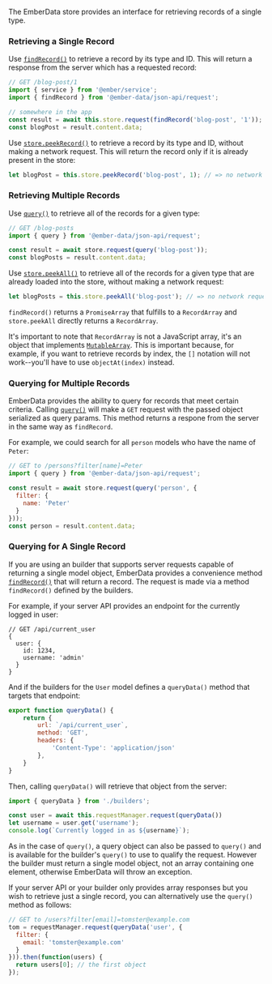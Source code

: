 The EmberData store provides an interface for retrieving records of a single type.

### Retrieving a Single Record

Use [`findRecord()`](https://api.emberjs.com/ember-data/5.3/functions/@ember-data%2Fjson-api%2Frequest/findRecord) to retrieve a record by its type and ID.
This will return a response from the server which has a requested record:

```javascript
// GET /blog-post/1
import { service } from '@ember/service';
import { findRecord } from '@ember-data/json-api/request';

// somewhere in the app
const result = await this.store.request(findRecord('blog-post', '1'));
const blogPost = result.content.data;
```

Use [`store.peekRecord()`](https://api.emberjs.com/ember-data/release/classes/Store/methods/peekRecord?anchor=peekRecord) to retrieve a record by its type and ID, without making a network request.
This will return the record only if it is already present in the store:

```javascript
let blogPost = this.store.peekRecord('blog-post', 1); // => no network request
```

### Retrieving Multiple Records

Use [`query()`](https://api.emberjs.com/ember-data/5.3/functions/@ember-data%2Fjson-api%2Frequest/query) to retrieve all of the records for a given type:

```javascript
// GET /blog-posts
import { query } from '@ember-data/json-api/request';

const result = await store.request(query('blog-post'));
const blogPosts = result.content.data;
```

Use [`store.peekAll()`](https://api.emberjs.com/ember-data/release/classes/Store/methods/peekAll?anchor=peekAll) to retrieve all of the records for a given type that are already loaded into the store, without making a network request:

```javascript
let blogPosts = this.store.peekAll('blog-post'); // => no network request
```

`findRecord()` returns a `PromiseArray` that fulfills to a `RecordArray` and `store.peekAll` directly returns a `RecordArray`.

It's important to note that `RecordArray` is not a JavaScript array, it's an object that implements [`MutableArray`](https://api.emberjs.com/ember/release/classes/MutableArray).
This is important because, for example, if you want to retrieve records by index,
the `[]` notation will not work--you'll have to use `objectAt(index)` instead.

### Querying for Multiple Records

EmberData provides the ability to query for records that meet certain criteria.
Calling [`query()`](https://api.emberjs.com/ember-data/5.3/functions/@ember-data%2Fjson-api%2Frequest/query) will make a `GET` request with the passed object serialized as query params.
This method returns a respone from the server in the same way as `findRecord`.

For example, we could search for all `person` models who have the name of
`Peter`:

```javascript
// GET to /persons?filter[name]=Peter
import { query } from '@ember-data/json-api/request';

const result = await store.request(query('person', {
  filter: {
    name: 'Peter'
  }
}));
const person = result.content.data;
```

### Querying for A Single Record

If you are using an builder that supports server requests capable of returning a single model object,
EmberData provides a convenience method [`findRecord()`](https://api.emberjs.com/ember-data/5.3/functions/@ember-data%2Fjson-api%2Frequest/findRecord) that will return a record.
The request is made via a method `findRecord()` defined by the builders.

For example, if your server API provides an endpoint for the currently logged in user:

```text
// GET /api/current_user
{
  user: {
    id: 1234,
    username: 'admin'
  }
}
```

And if the builders for the `User` model defines a `queryData()` method that targets that endpoint:

```javascript {data-filename=app/builders/user.js}
export function queryData() {
    return {
        url: `/api/current_user`,
        method: 'GET',
        headers: {
            'Content-Type': 'application/json'
        },
    }
}
```

Then, calling `queryData()` will retrieve that object from the server:

```javascript
import { queryData } from './builders';

const user = await this.requestManager.request(queryData())
let username = user.get('username');
console.log(`Currently logged in as ${username}`);
```

As in the case of `query()`, a query object can also be passed to `query()` and is available for the builder's `query()` to use to qualify the request.
However the builder must return a single model object, not an array containing one element,
otherwise EmberData will throw an exception.

If your server API or your builder only provides array responses but you wish to retrieve just a single record, you can alternatively use the `query()` method as follows:

```javascript
// GET to /users?filter[email]=tomster@example.com
tom = requestManager.request(queryData('user', {
  filter: {
    email: 'tomster@example.com'
  }
})).then(function(users) {
  return users[0]; // the first object
});
```

<!-- eof - needed for pages that end in a code block  -->
